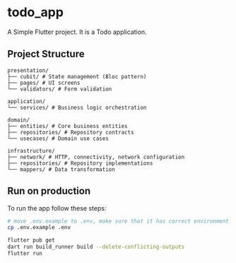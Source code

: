 # todo_app

A Simple Flutter project. It is a Todo application.

## Project Structure

```
presentation/
├── cubit/ # State management (Bloc pattern)
├── pages/ # UI screens
└── validators/ # Form validation

application/
└── services/ # Business logic orchestration

domain/
├── entities/ # Core business entities
├── repositories/ # Repository contracts
└── usecases/ # Domain use cases

infrastructure/
├── network/ # HTTP, connectivity, network configuration
├── repositories/ # Repository implementations
└── mappers/ # Data transformation
```

## Run on production

To run the app follow these steps:

```bash
# move .env.example to .env, make sure that it has correct environment variable values
cp .env.example .env

flutter pub get
dart run build_runner build --delete-conflicting-outputs
flutter run
```
